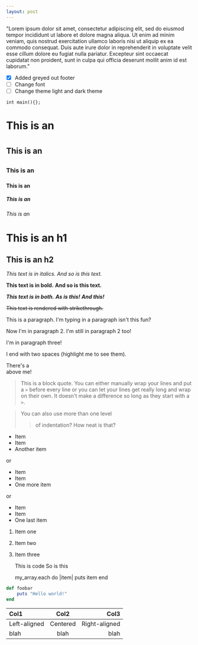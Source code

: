 ```yaml
---
layout: post
---
```



"Lorem ipsum dolor sit amet, consectetur adipiscing elit, sed do eiusmod tempor incididunt ut labore et dolore magna aliqua. Ut enim ad minim veniam, quis nostrud exercitation ullamco laboris nisi ut aliquip ex ea commodo consequat. Duis aute irure dolor in reprehenderit in voluptate velit esse cillum dolore eu fugiat nulla pariatur. Excepteur sint occaecat cupidatat non proident, sunt in culpa qui officia deserunt mollit anim id est laborum."

- [x] Added greyed out footer
- [ ] Change font
- [ ] Change theme light and dark theme

``` int main(){}; ```

# This is an <h1>
## This is an <h2>
### This is an <h3>
#### This is an <h4>
##### This is an <h5>
###### This is an <h6>


This is an h1
=============

This is an h2
-------------


*This text is in italics.*
_And so is this text._

**This text is in bold.**
__And so is this text.__

***This text is in both.***
**_As is this!_**
*__And this!__*


~~This text is rendered with strikethrough.~~

This is a paragraph. I'm typing in a paragraph isn't this fun?

Now I'm in paragraph 2.
I'm still in paragraph 2 too!


I'm in paragraph three!

I end with two spaces (highlight me to see them).

There's a <br /> above me!

> This is a block quote. You can either
> manually wrap your lines and put a `>` before every line or you can let your lines get really long and wrap on their own.
> It doesn't make a difference so long as they start with a `>`.

> You can also use more than one level
>> of indentation?
> How neat is that?

* Item
* Item
* Another item

or

+ Item
+ Item
+ One more item

or

- Item
- Item
- One last item

1. Item one
2. Item two
3. Item three


    This is code
    So is this

    my_array.each do |item|
        puts item
    end


```ruby
def foobar
    puts "Hello world!"
end
```

| Col1         | Col2     | Col3          |
| :----------- | :------: | ------------: |
| Left-aligned | Centered | Right-aligned |
| blah         | blah     | blah          |
